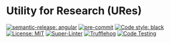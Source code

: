 # Utility for Research (URes)

[![semantic-release: angular](https://img.shields.io/badge/semantic--release-angular-e10079?logo=semantic-release)](https://github.com/semantic-release/semantic-release)
[![pre-commit](https://img.shields.io/badge/pre--commit-enabled-brightgreen?logo=pre-commit)](https://github.com/pre-commit/pre-commit)
[![Code style: black](https://img.shields.io/badge/code%20style-black-000000.svg)](https://github.com/psf/black)
[![License: MIT](https://img.shields.io/badge/License-MIT-yellow.svg)](https://opensource.org/licenses/MIT)
[![Super-Linter](https://github.com/stone-home/Python-URes/actions/workflows/linter.yaml/badge.svg)](https://github.com/stone-home/Python-URes/actions/workflows/linter.yaml)
[![Trufflehog](https://github.com/stone-home/Python-URes/actions/workflows/secret-check.yaml/badge.svg)](https://github.com/stone-home/Python-URes/actions/workflows/secret-check.yaml)
[![Code Testing](https://github.com/stone-home/Python-URes/actions/workflows/test.yaml/badge.svg)](https://github.com/stone-home/Python-URes/actions/workflows/test.yaml)
